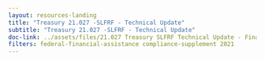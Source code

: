 ```yaml
---
layout: resources-landing
title: "Treasury 21.027 -SLFRF - Technical Update"
subtitle: "Treasury 21.027 -SLFRF - Technical Update"
doc-link: ../assets/files/21.027 Treasury SLFRF Technical Update - Final  04 04 22.pdf
filters: federal-financial-assistance compliance-supplement 2021
---
```

